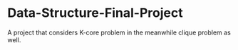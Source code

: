 # Data-Structure-Final-Project
A project that considers K-core problem in the meanwhile clique problem as well.
